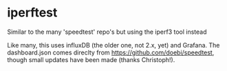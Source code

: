 # iperftest
Similar to the many 'speedtest' repo's but using the iperf3 tool instead

Like many, this uses influxDB (the older one, not 2.x, yet) and Grafana.  The dashboard.json comes direclty from https://github.com/doebi/speedtest, though small updates have been made (thanks Christoph!).
